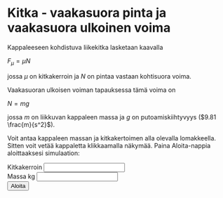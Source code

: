 # Kitka - vaakasuora pinta ja vaakasuora ulkoinen voima

Kappaleeseen kohdistuva liikekitka lasketaan kaavalla

$F_μ = μN$

jossa $μ$ on kitkakerroin ja $N$ on pintaa vastaan kohtisuora voima.

Vaakasuoran ulkoisen voiman tapauksessa tämä voima on

$N = mg$

jossa $m$ on liikkuvan kappaleen massa ja $g$ on putoamiskiihtyvyys
($9.81 \frac{m}{s^2}$).

Voit antaa kappaleen massan ja kitkakertoimen alla olevalla lomakkeella.
Sitten voit vetää kappaletta klikkaamalla näkymää. Paina Aloita-nappia
aloittaaksesi simulaation:

<div class="form-group">
  <label for="mu">Kitkakerroin</label>
  <input type="number" step="0.1" id="mu" class="form-control" />
</div>

<div class="form-group">
  <label for="m">Massa kg</label>
  <input type="number" step="0.1" id="m" class="form-control" />
</div>

<div>
  <button id="startButton" type="button" class="btn btn-dark">Aloita</button>
</div>
